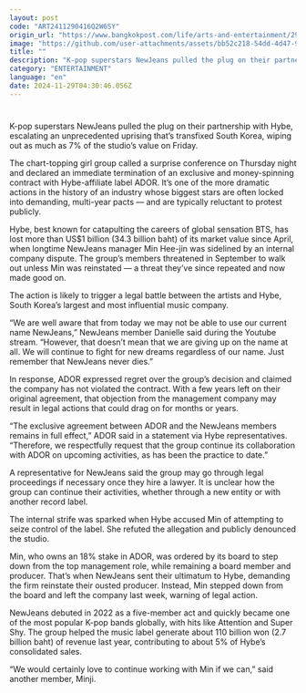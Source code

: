 ```yaml
---
layout: post
code: "ART2411290416Q2W6SY"
origin_url: "https://www.bangkokpost.com/life/arts-and-entertainment/2911051/k-pop-stars-newjeans-quit-hybe-in-shock-revolt-that-slams-studios-stock"
image: "https://github.com/user-attachments/assets/bb52c218-54dd-4d47-9abd-ca5b8d716e4d"
title: ""
description: "K-pop superstars NewJeans pulled the plug on their partnership with Hybe, escalating an unprecedented uprising that’s transfixed South Korea, wiping out as much as 7% of the studio’s value on Friday."
category: "ENTERTAINMENT"
language: "en"
date: 2024-11-29T04:30:46.056Z
---
```


# 

K-pop superstars NewJeans pulled the plug on their partnership with Hybe, escalating an unprecedented uprising that’s transfixed South Korea, wiping out as much as 7% of the studio’s value on Friday.

The chart-topping girl group called a surprise conference on Thursday night and declared an immediate termination of an exclusive and money-spinning contract with Hybe-affiliate label ADOR. It’s one of the more dramatic actions in the history of an industry whose biggest stars are often locked into demanding, multi-year pacts — and are typically reluctant to protest publicly. 

Hybe, best known for catapulting the careers of global sensation BTS, has lost more than US$1 billion (34.3 billion baht) of its market value since April, when longtime NewJeans manager Min Hee-jin was sidelined by an internal company dispute. The group’s members threatened in September to walk out unless Min was reinstated — a threat they’ve since repeated and now made good on.

The action is likely to trigger a legal battle between the artists and Hybe, South Korea’s largest and most influential music company.

“We are well aware that from today we may not be able to use our current name NewJeans,” NewJeans member Danielle said during the Youtube stream. “However, that doesn’t mean that we are giving up on the name at all. We will continue to fight for new dreams regardless of our name. Just remember that NewJeans never dies.” 

In response, ADOR expressed regret over the group’s decision and claimed the company has not violated the contract. With a few years left on their original agreement, that objection from the management company may result in legal actions that could drag on for months or years. 

“The exclusive agreement between ADOR and the NewJeans members remains in full effect,” ADOR said in a statement via Hybe representatives. “Therefore, we respectfully request that the group continue its collaboration with ADOR on upcoming activities, as has been the practice to date.”

A representative for NewJeans said the group may go through legal proceedings if necessary once they hire a lawyer. It is unclear how the group can continue their activities, whether through a new entity or with another record label. 

The internal strife was sparked when Hybe accused Min of attempting to seize control of the label. She refuted the allegation and publicly denounced the studio.

Min, who owns an 18% stake in ADOR, was ordered by its board to step down from the top management role, while remaining a board member and producer. That’s when NewJeans sent their ultimatum to Hybe, demanding the firm reinstate their ousted producer. Instead, Min stepped down from the board and left the company last week, warning of legal action. 

NewJeans debuted in 2022 as a five-member act and quickly became one of the most popular K-pop bands globally, with hits like Attention and Super Shy. The group helped the music label generate about 110 billion won (2.7 billion baht) of revenue last year, contributing to about 5% of Hybe’s consolidated sales. 

“We would certainly love to continue working with Min if we can,” said another member, Minji.